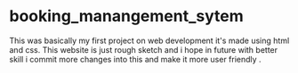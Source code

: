 # booking_manangement_sytem
This was basically my first project on web development it's made using html and css.
This website is just rough sketch and i hope in future with better skill i commit more changes into this and make it more user friendly .
